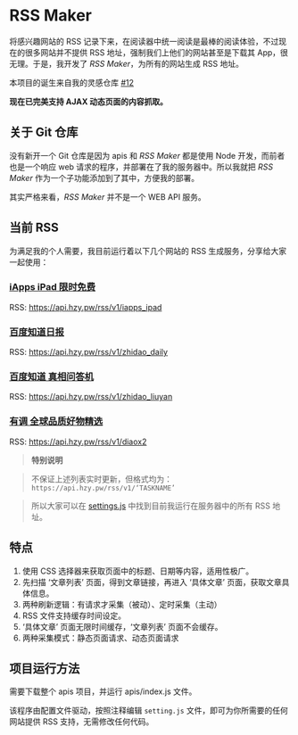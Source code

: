# RSS Maker

将感兴趣网站的 RSS 记录下来，在阅读器中统一阅读是最棒的阅读体验，不过现在的很多网站并不提供 RSS 地址，强制我们上他们的网站甚至是下载其 App，很无理。于是，我开发了 _RSS Maker_，为所有的网站生成 RSS 地址。

本项目的诞生来自我的灵感仓库 [#12](https://github.com/h2y/inspirations/issues/12)

**现在已完美支持 AJAX 动态页面的内容抓取。**

## 关于 Git 仓库

没有新开一个 Git 仓库是因为 apis 和 _RSS Maker_ 都是使用 Node 开发，而前者也是一个响应 web 请求的程序，并部署在了我的服务器中。所以我就把 _RSS Maker_ 作为一个子功能添加到了其中，方便我的部署。

其实严格来看，_RSS Maker_ 并不是一个 WEB API 服务。

## 当前 RSS 

为满足我的个人需要，我目前运行着以下几个网站的 RSS 生成服务，分享给大家一起使用：

### [iApps iPad 限时免费](http://www.iapps.im/tags/iPad/)

RSS: <https://api.hzy.pw/rss/v1/iapps_ipad>

### [百度知道日报](https://zhidao.baidu.com/daily)

RSS: <https://api.hzy.pw/rss/v1/zhidao_daily>

### [百度知道 真相问答机](https://zhidao.baidu.com/liuyan/list)

RSS: <https://api.hzy.pw/rss/v1/zhidao_liuyan>

### [有调 全球品质好物精选](https://www.diaox2.com/)

RSS: <https://api.hzy.pw/rss/v1/diaox2>

> **特别说明**

> 不保证上述列表实时更新，但格式均为：`https://api.hzy.pw/rss/v1/‘TASKNAME’`

> 所以大家可以在 [settings.js](https://github.com/h2y/apis/blob/master/rss_maker/settings.js) 中找到目前我运行在服务器中的所有 RSS 地址。


## 特点

1. 使用 CSS 选择器来获取页面中的标题、日期等内容，适用性极广。
2. 先扫描 ‘文章列表’ 页面，得到文章链接，再进入 ‘具体文章’ 页面，获取文章具体信息。
3. 两种刷新逻辑：有请求才采集（被动）、定时采集（主动）
4. RSS 文件支持缓存时间设定。
5. ‘具体文章’ 页面无限时间缓存，‘文章列表’ 页面不会缓存。
6. 两种采集模式：静态页面请求、动态页面请求

## 项目运行方法

需要下载整个 apis 项目，并运行 apis/index.js 文件。

该程序由配置文件驱动，按照注释编辑 `setting.js` 文件，即可为你所需要的任何网站提供 RSS 支持，无需修改任何代码。
